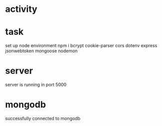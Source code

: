 # activity

# task
set up node environment
npm i bcrypt cookie-parser cors dotenv express jsonwebtoken mongoose nodemon

# server
server is running in port 5000

# mongodb
successfully connected to mongodb
